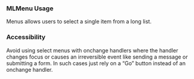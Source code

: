 ### MLMenu Usage

Menus allows users to select a single item from a long list. 

### Accessibility

Avoid using select menus with onchange handlers where the handler changes focus or causes an irreversible event like sending a message or submitting a form. In such cases just rely on a “Go” button instead of an onchange handler.
